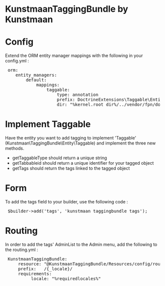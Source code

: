KunstmaanTaggingBundle by Kunstmaan
=================================

# Config

Extend the ORM entity manager mappings with the following in your config.yml :

<pre>
 orm:
    entity_managers:
        default:
            mappings:
                taggable:
                    type: annotation
                    prefix: DoctrineExtensions\Taggable\Entity
                    dir: "%kernel.root_dir%/../vendor/fpn/doctrine-extensions-taggable/metadata"
</pre>
# Implement Taggable

Have the entity you want to add tagging to implement 'Taggable' (Kunstmaan\TaggingBundle\Entity\Taggable) and implement the three new methods.

* getTaggableType should return a unique string
* getTabbableid should return a unique identifier for your tagged object
* getTags should return the tags linked to the tagged object

# Form

To add the tags field to your builder, use the following code :

<pre>
 $builder->add('tags', 'kunstmaan_taggingbundle_tags');
</pre>

# Routing

In order to add the tags' AdminList to the Admin menu, add the following to the routing.yml :

<pre>
 KunstmaanTaggingBundle:
     resource: "@KunstmaanTaggingBundle/Resources/config/routing.yml"
     prefix:   /{_locale}/
     requirements:
         _locale: "%requiredlocales%"
</pre>
